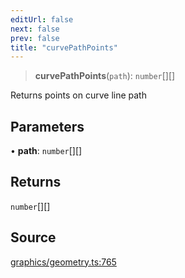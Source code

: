 ```yaml
---
editUrl: false
next: false
prev: false
title: "curvePathPoints"
---
```


> **curvePathPoints**(`path`): `number`[][]

Returns points on curve line path

## Parameters

• **path**: `number`[][]

## Returns

`number`[][]

## Source

[graphics/geometry.ts:765](https://github.com/dakhetov/dgmjs/blob/main/packages/core/src/graphics/geometry.ts#L765)
